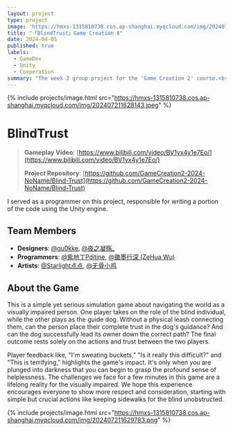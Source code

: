 ```yaml
---
layout: project
type: project
image: 'https://hmxs-1315810738.cos.ap-shanghai.myqcloud.com/img/202407211628143.jpeg'
title: "「BlindTrust」Game Creation Ⅱ"
date: 2024-04-05
published: true
labels:
  - GameDev
  - Unity
  - Cooperation
summary: "The week 3 group project for the 'Game Creation 2' course.<br>A two-player game centered on the experience of 'trust.'"
---
```


{% include projects/image.html src="https://hmxs-1315810738.cos.ap-shanghai.myqcloud.com/img/202407211628143.jpeg" %}

# BlindTrust

> **Gameplay Video**: [https://www.bilibili.com/video/BV1yx4y1e7Eo/](https://www.bilibili.com/video/BV1yx4y1e7Eo/)
>
> **Project Repository**: [https://github.com/GameCreation2-2024-NoName/Blind-Trust](https://github.com/GameCreation2-2024-NoName/Blind-Trust)

I served as a programmer on this project, responsible for writing a portion of the code using the Unity engine.

## Team Members

- **Designers**: [@gu0kke](https://space.bilibili.com/423851637), [@夜之凝殇_](https://space.bilibili.com/178969683)
- **Programmers**: [@紫地丁Pditine](https://space.bilibili.com/89364405), [@徽墨行深 (ZeHua Wu)](https://space.bilibili.com/11752174)
- **Artists**: [@Starlight点点](https://space.bilibili.com/26404651), [@无骨小鸡](https://space.bilibili.com/505778653)

## About the Game

This is a simple yet serious simulation game about navigating the world as a visually impaired person. One player takes on the role of the blind individual, while the other plays as the guide dog. Without a physical leash connecting them, can the person place their complete trust in the dog's guidance? And can the dog successfully lead its owner down the correct path? The final outcome rests solely on the actions and trust between the two players.

Player feedback like, "I'm sweating buckets," "Is it really this difficult?" and "This is terrifying," highlights the game's impact. It's only when you are plunged into darkness that you can begin to grasp the profound sense of helplessness. The challenges we face for a few minutes in this game are a lifelong reality for the visually impaired. We hope this experience encourages everyone to show more respect and consideration, starting with simple but crucial actions like keeping sidewalks for the blind unobstructed.

{% include projects/image.html src="https://hmxs-1315810738.cos.ap-shanghai.myqcloud.com/img/202407211629783.png" %}
